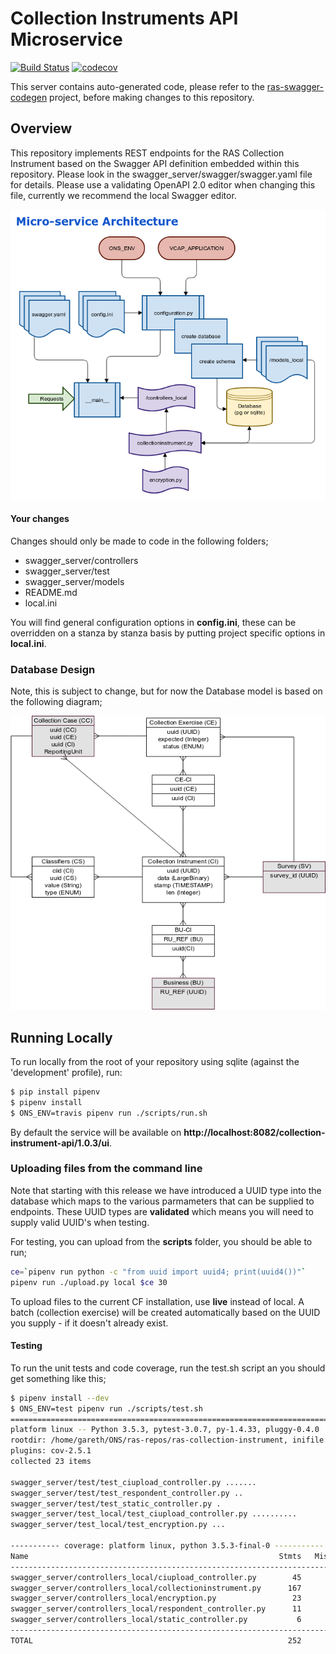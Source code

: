 # Collection Instruments API Microservice
[![Build Status](https://travis-ci.org/ONSdigital/ras-collection-instrument.svg?branch=master)](https://travis-ci.org/ONSdigital/ras-collection-instrument-demo)
[![codecov](https://codecov.io/gh/onsdigital/ras-collection-instrument/branch/master/graph/badge.svg)](https://codecov.io/gh/onsdigital/ras-collection-instrument-demo)

This server contains auto-generated code, please refer to the 
[ras-swagger-codegen](https://github.com/ONSdigital/ras-swagger-codegen) project, before making changes 
to this repository.

## Overview

This repository implements REST endpoints for the RAS Collection Instrument based on the Swagger API 
definition embedded within this repository. Please look in the swagger_server/swagger/swagger.yaml file for details.
Please use a validating OpenAPI 2.0 editor when changing this file, currently we recommend the local
Swagger editor.

![ons_startup.png](ons_startup.png)

#### Your changes

Changes should only be made to code in the following folders;

* swagger\_server/controllers
* swagger\_server/test
* swagger\_server/models
* README.md
* local.ini

You will find general configuration options in **config.ini**, these can
be overridden on a stanza by stanza basis by putting project specific
options in **local.ini**.

### Database Design

Note, this is subject to change, but for now the Database model is based
on the following diagram;

![ons_erm.png](ons_erm.png)

## Running Locally

To run locally from the root of your repository using sqlite (against the 'development' profile), run:

```bash
$ pip install pipenv
$ pipenv install
$ ONS_ENV=travis pipenv run ./scripts/run.sh
```

By default the service will be available 
on **http://localhost:8082/collection-instrument-api/1.0.3/ui**.

### Uploading files from the command line

Note that starting with this release we have introduced a UUID type into
the database which maps to the various parmameters that can be supplied
to endpoints. These UUID types are **validated** which means you will need
to supply valid UUID's when testing.

For testing, you can upload from the **scripts** folder, you should be able to run;

```bash
ce=`pipenv run python -c "from uuid import uuid4; print(uuid4())"`
pipenv run ./upload.py local $ce 30
```
To upload files to the current CF installation, use **live** instead of local.
A batch (collection exercise) will be created automatically based on the UUID you
supply - if it doesn't already exist.

#### Testing

To run the unit tests and code coverage, run the test.sh script an you should get something like this;

```bash
$ pipenv install --dev
$ ONS_ENV=test pipenv run ./scripts/test.sh
================================================================================================= test session starts =================================================================================================
platform linux -- Python 3.5.3, pytest-3.0.7, py-1.4.33, pluggy-0.4.0
rootdir: /home/gareth/ONS/ras-repos/ras-collection-instrument, inifile:
plugins: cov-2.5.1
collected 23 items

swagger_server/test/test_ciupload_controller.py .......
swagger_server/test/test_respondent_controller.py ..
swagger_server/test/test_static_controller.py .
swagger_server/test_local/test_ciupload_controller.py ..........
swagger_server/test_local/test_encryption.py ...

----------- coverage: platform linux, python 3.5.3-final-0 -----------
Name                                                        Stmts   Miss  Cover   Missing
-----------------------------------------------------------------------------------------
swagger_server/controllers_local/ciupload_controller.py        45      0   100%
swagger_server/controllers_local/collectioninstrument.py      167      0   100%
swagger_server/controllers_local/encryption.py                 23      0   100%
swagger_server/controllers_local/respondent_controller.py      11      0   100%
swagger_server/controllers_local/static_controller.py           6      0   100%
-----------------------------------------------------------------------------------------
TOTAL                                                         252      0   100%
```
